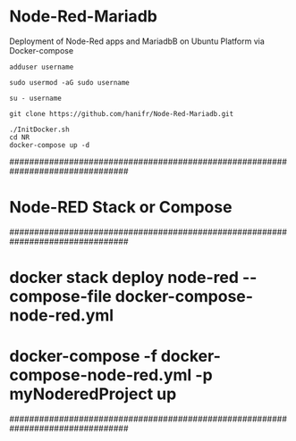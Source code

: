 # Node-Red-Mariadb
 Deployment of Node-Red apps and MariadbB on Ubuntu Platform via Docker-compose
```
adduser username

sudo usermod -aG sudo username

su - username

git clone https://github.com/hanifr/Node-Red-Mariadb.git

./InitDocker.sh
cd NR
docker-compose up -d
```
 ################################################################################
# Node-RED Stack or Compose
################################################################################
# docker stack deploy node-red --compose-file docker-compose-node-red.yml
# docker-compose -f docker-compose-node-red.yml -p myNoderedProject up
################################################################################
